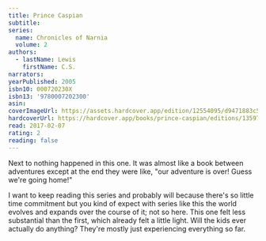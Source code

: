 ```yaml
---
title: Prince Caspian
subtitle:
series:
  name: Chronicles of Narnia
  volume: 2
authors:
  - lastName: Lewis
    firstName: C.S.
narrators:
yearPublished: 2005
isbn10: 000720230X
isbn13: '9780007202300'
asin:
coverImageUrl: https://assets.hardcover.app/edition/12554095/d9471883c51c353a5dfb530d3179df8eb68ebb91.jpeg
hardcoverUrl: https://hardcover.app/books/prince-caspian/editions/13597093
read: 2017-02-07
rating: 2
reading: false
---
```


Next to nothing happened in this one. It was almost like a book between adventures except at the end they were like, "our adventure is over! Guess we're going home!"

I want to keep reading this series and probably will because there's so little time commitment but you kind of expect with series like this the world evolves and expands over the course of it; not so here. This one felt less substantial than the first, which already felt a little light. Will the kids ever actually do anything? They're mostly just experiencing everything so far.
